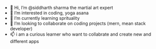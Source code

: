 - 👋 Hi, I’m @siddharth sharma the martial art expert
- 👀 I’m interested in coding, yoga asana
- 🌱 I’m currently learning sprituality
- 💞️ I’m looking to collaborate on  coding projects (mern, mean stack developer)
- 📫 i am a curious learner who want to collabrate and create new and different apps

<!---
siddharthsharma12/siddharthsharma12 is a ✨ special ✨ repository because its `README.md` (this file) appears on your GitHub profile.
You can click the Preview link to take a look at your changes.
--->
